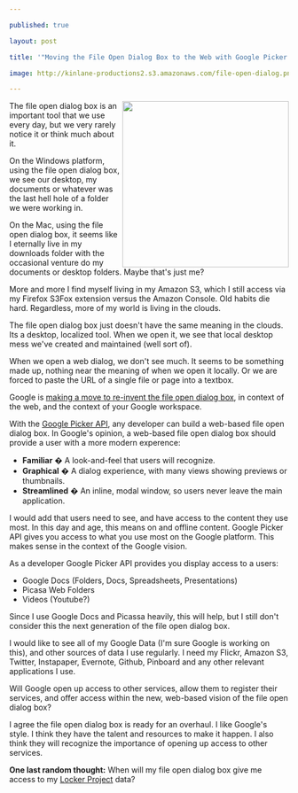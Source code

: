 ---
published: true
layout: post
title: '"Moving the File Open Dialog Box to the Web with Google Picker API"'
image: http://kinlane-productions2.s3.amazonaws.com/file-open-dialog.png
---

<img class="c1" src="https://kinlane-productions2.s3.amazonaws.com/file-open-dialog.png" alt="" width="300" align="right" />The file open dialog box is an important tool that we use every day, but we very rarely notice it or think much about it.
<p>On the Windows platform, using the file open dialog box, we see our desktop, my documents or whatever was the last hell hole of a folder we were working in.
<p>On the Mac, using the file open dialog box, it seems like I eternally live in my downloads folder with the occasional venture do my documents or desktop folders. Maybe that's just me?
<p>More and more I find myself living in my Amazon S3, which I still access via my Firefox S3Fox extension versus the Amazon Console. Old habits die hard. Regardless, more of my world is living in the clouds.
<p>The file open dialog box just doesn't have the same meaning in the clouds. Its a desktop, localized tool. When we open it, we see that local desktop mess we've created and maintained (well sort of).
<p>When we open a web dialog, we don't see much. It seems to be something made up, nothing near the meaning of when we open it locally. Or we are forced to paste the URL of a single file or page into a textbox.
<p>Google is <a title="making a move to re-invent the File Open Dialog" href="https://googlecode.blogspot.com/2011/07/get-picky-with-google-picker-api.html">making a move to re-invent the file open dialog box</a>, in context of the web, and the context of your Google workspace.
<p>With the <a title="Google Picker API" href="https://code.google.com/apis/picker/docs/index.html">Google Picker API</a>, any developer can build a web-based file open dialog box. In Google's opinion, a web-based file open dialog box should provide a user with a more modern experence:
<ul class="mainlist">
     <li>
          <strong>Familiar</strong> � A look-and-feel that users will recognize.
     </li>
     <li>
          <strong>Graphical</strong> � A dialog experience, with many views showing previews or thumbnails.
     </li>
     <li>
          <strong>Streamlined</strong> � An inline, modal window, so users never leave the main application.
     </li>
</ul>I would add that users need to see, and have access to the content they use most. In this day and age, this means on and offline content. Google Picker API gives you access to what you use most on the Google platform. This makes sense in the context of the Google vision.
<p>As a developer Google Picker API provides you display access to a users:
<ul class="mainlist">
     <li>Google Docs (Folders, Docs, Spreadsheets, Presentations)
     </li>
     <li>Picasa Web Folders
     </li>
     <li>Videos (Youtube?)
     </li>
</ul>Since I use Google Docs and Picassa heavily, this will help, but I still don't consider this the next generation of the file open dialog box.
<p>I would like to see all of my Google Data (I'm sure Google is working on this), and other sources of data I use regularly. I need my Flickr, Amazon S3, Twitter, Instapaper, Evernote, Github, Pinboard and any other relevant applications I use.
<p>Will Google open up access to other services, allow them to register their services, and offer access within the new, web-based vision of the file open dialog box?
<p>I agree the file open dialog box is ready for an overhaul. I like Google's style. I think they have the talent and resources to make it happen. I also think they will recognize the importance of opening up access to other services.
<p><strong>One last random thought:</strong> When will my file open dialog box give me access to my <a title="Locker Project" href="http://lockerproject.org/">Locker Project</a> data?


